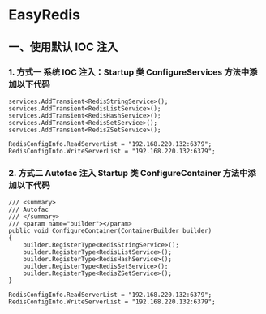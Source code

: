 # EasyRedis

## 一、使用默认 IOC 注入

### 1. 方式一  系统 IOC 注入：Startup 类 ConfigureServices 方法中添加以下代码
````
services.AddTransient<RedisStringService>();
services.AddTransient<RedisListService>();
services.AddTransient<RedisHashService>();
services.AddTransient<RedisSetService>();
services.AddTransient<RedisZSetService>();

RedisConfigInfo.ReadServerList = "192.168.220.132:6379";
RedisConfigInfo.WriteServerList = "192.168.220.132:6379";
````

### 2. 方式二  Autofac 注入 Startup 类 ConfigureContainer 方法中添加以下代码

```
/// <summary>
/// Autofac
/// </summary>
/// <param name="builder"></param>
public void ConfigureContainer(ContainerBuilder builder)
{
    builder.RegisterType<RedisStringService>();
    builder.RegisterType<RedisListService>();
    builder.RegisterType<RedisHashService>();
    builder.RegisterType<RedisSetService>();
    builder.RegisterType<RedisZSetService>();
}

RedisConfigInfo.ReadServerList = "192.168.220.132:6379";
RedisConfigInfo.WriteServerList = "192.168.220.132:6379";
```

